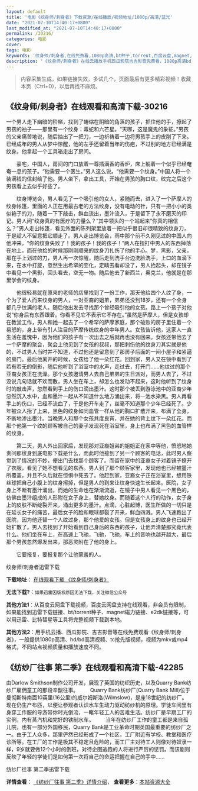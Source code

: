 ```yaml
---
layout: default
title: '电影《纹身师/刺身者》下载资源/在线播放/视频地址/1080p/高清/蓝光'
date: "2021-07-10T14:40:17+0800"
last_modified_at: "2021-07-10T14:40:17+0800"
permalink: /30216/
categories: 电影
cover:
tags: 电影
keywords: '纹身师/刺身者,在线免费看,1080p高清,bt种子,torrent,百度云盘,magnet,磁力链,迅雷下载资源'
description: '《纹身师/刺身者》在线云播放手机西瓜影院吉吉影音免费看，1080p高清bd/hd未删减完整版和tc抢先枪版，mkv/mp4格式，附带bt/torrent种子、magnet/磁力链、百度云盘、网盘资源迅雷下载链接'
---
```


>内容采集生成，如果链接失效，多试几个，页面最后有更多精彩视频！收藏本页（Ctrl+D)，以后再找不麻烦。


## 《纹身师/刺身者》在线观看和高清下载-30216

一个男人走下幽暗的阶梯，找到了蜷缩在阴暗的角落的孩子，抓住他的手，撩起了男孩的袖子——那里有一个纹身：毒蛇和六芒星。&ldquo;天哪，这是魔鬼的象征。&rdquo;男孩的父亲痛苦地说，随后抽出了一把刀，一边祈祷着一边将男孩手上的皮削了下来。已经成年的男人从梦中惊醒，他的左手还留着当年的伤疤，不过别的地方已经满是纹身。他拿起一个工具箱走出了房间。</p>　　豪宅，中国人，房间的门口放着一尊插满香的香炉，床上躺着一个似乎已经奄奄一息的孩子。&ldquo;他需要一个医生。&rdquo;男人这么说。&ldquo;他需要一个纹身。&rdquo;中国人将一个装满钱的信封给了他。男人坐下，拿出工具，开始在男孩的胸口纹，纹完之后这个男孩看上去似乎好些了。</p>　　纹身博览会，男人看见了一个吸引他的女人，紧随而去，进入了一个萨摩人的纹身帐篷，里面的人正在用最古老的方法纹身，没有电动的针，只有一把小小的类似筢子的刀，随着一下下敲击，鲜血流出，墨汁流入，于是留下了永不磨灭的印记。男人问“纹身真的有医疗的力量么？”其中领头的一个站起来“你真的相信么？&rdquo;男人走出帐篷，看见外面的陈列架里放着一把似乎很旧却很精致的纹身刀，于是趁人不留意把它顺走了。男人走出博览会，雨中那个前不久刚见过的中国人向他冲来，“你的纹身失败了！我的孩子！我的孩子！”两人在扭打中男人的东西掉落在地上，而在他捡的时候那刚刚顺来的纹身刀扎伤了他的手心。梦，黑影，父亲，那在手上划过的刀，男人再一次惊醒，随后走到洗手台边洗脸洗手，上口的血滴下来，在水中打旋，忽然生出希罕的变化，定睛去看却没了，男人抬起头，却在镜子中看见一个黑影，回头看去，空无一物。随后他去了新西兰，奥克兰，他就是在那里学会的纹身。</p>　　他很轻易就在原来的老师的店里找到了一份工作，那天他给四个人纹了身，一个为了爱人而来纹身的男人，一对亚裔的姐弟，弟弟还没到18岁，还有一个全身都几乎纹满的老人。随后他出发去寻找那个曾经吸引他的女孩。路上一个孩子对他说“你身后有东西跟着。你看不见它不表示它不存在。&rdquo;虽然是萨摩人，但是女孩却在教堂工作，男人和她一起去了一个希罕的萨摩家庭，那个破败的房子里住着一个易怒的，身上带有引人注目的萨摩传统纹身的中年男人。女孩告诉他，这家人一直生活在羞愧中，因为他们的孩子有一次出去之后就再也没有回来。女孩还带他去了一个萨摩的聚会，聚会上他见到了女孩的叔叔，那把刺伤他的纹身刀其实就是他的，不过男人当时并不知道，不过他还是留意到了那房子后面的一间小屋子和紧逼的房门。最后他离开的时候，女孩给了他一朵红花。回到家，男人又在镜中看到了若有若无的倒影，随后他听到了浴室中的水声，走过去，打开门&hellip;…他纹过的那个亚裔女孩正在洗澡。那个女孩邀请男人去自己弟弟的生日派对，而男人去了，不过没说几句话就不欢而散，男人坐在车上，却怎么也发动不起来，这时他听到了纹身时的敲击声，忽然看到手上的伤口滴出墨汁。这时那个被丢到游泳池中的亚裔少年忽然沉入水中，血和墨汁一起从不知道什么地方涌出来，将一池水染黑。男人再看手上的伤口，已经不流血了，于是他开车走了，丝毫不知道那个少年已经死了。少年被众人抬了上来，黑色的纹身如同血管一样从他的胸口扩散开来，布满了全身，不断地渗出墨汁。当晚男人和那个女孩共度良宵，并在她的背上纹下一朵红花。而那个他第一个纹的顾客被自己的妻子发现死在浴室里，身上也布满了黑色的血管样的纹身。</p>　　第二天，男人外出回家后，发现那对亚裔姐弟的姐姐正在家中等他，愤怒地她责问那纹身到底电影下载是什么，而此时他接到了另一个顾客的电话，此时男人察觉到了情况的不妙，便出门去找那个顾客了。而留在家中的亚裔女子对着镜子撩开了衣服，看见了她不想看见的东西。男人到了那个顾客家里，发现他也已经被墨汁所覆盖，并且不久后就在惊惧中死去了。他赶到家，亚裔女子正在浴室里，想用铁丝球把自己小腹上的纹身擦掉，但是男人的到来让纹身快速生长起来。医院，女子身上不断有墨汁涌出，而她的生命也在渐渐流逝，在镜子中男人看见一个黑色的，仿佛由墨汁组成的人形附在女子身上，替她纹身。而随着这个人行的动作，女子身上的皮肤不断绽裂开来，涌出更多的墨汁。点滴，心脏起博，医生所做的一切只是在延长女子的痛苦，最后女子的脸和眼球都裂了开来，鲜血四溅。男人飞速跑出了医院，因为他还替一个人纹过身，那个他爱的女孩。但是女孩身上的纹身也已经开始扩散了。男人去找到了开始看到自己身后的东西的孩子，让他弄清楚那究竟代表什么。他们坐在车上，在高速上飞驰，飞驰，飞驰，车上的音响也越开越大，最后那个男孩忽然爆发出来，那恶灵附在了他的身上。</p>　　它要报复，要报复那个让他蒙羞的人。</p>


纹身师/刺身者迅雷下载

**下载地址**： [在线观看下载 《纹身师/刺身者》](https://www.993dy.com//vod-detail-id-18467.html) 


**无法下载?**：`如果迅雷因版权原因无法下载，关注微信公众号 `

**其他方法1**：从百度云网盘下载视频，百度云网盘支持在线观看，非会员有限制，如果能找到迅雷下载链接、bt/torrent种子、magnet磁力链接、e2dk链接等，可以用迅雷、比特彗星等工具将完整视频下载到本地。

**其他方法2**：用手机云播、西瓜影院、吉吉影音等在线免费观看《纹身师/刺身者》，一般提供1080p高清、hd/bd高清视频、tc抢先版视频，视频为mkv或mp4格式，不同站点视频质量和播放速度不同。


## 《纺纱厂往事 第二季》在线观看和高清下载-42285

由Darlow Smithson制作公司开发，展现了英国的纺织历史，以及Quarry Bank纺纱厂雇佣童工的那段辛酸往事。 　　Quarry Bank纺纱厂(Quarry Bank Mill)位于曼彻斯特南面10英里(16公里)的威尔姆斯洛(Wilmslow)，是座18世纪的纺纱厂。现在仍生产布匹，以便让参观者认识水车生动力驱动纺纱机的原理。学徒车间里有身穿工作服的导游带你时光倒流，一睹年轻工人的苦难生活。纺纱厂是早期工厂的实例，内有蒸汽机和完好的铁制水车。 　　当年在纺纱厂工作的童工都是来自孤儿院，也有一部分外国移民，Quarry Bank是工业革命时期英国最重要的纺纱厂之一。由于工人众多，那里俨然已经形成了一个社区，工厂附近有学校、教堂和医疗诊所等。在工厂的工作是极其不稳定且危险的，而工厂主对待工人则像对待奴隶一样，9岁就要做12个小时的倒班，对待企图逃跑的人将进行严厉的惩罚。而该剧则反映了年轻的学徒们是如何第一次将自己的命运把握在自己的手中&hellip;…


纺纱厂往事 第二季迅雷下载

**详情查看**： [《纺纱厂往事 第二季》详情介绍](/movie/42285/)， **查看更多**：[本站资源大全](/movie/t/all/)


